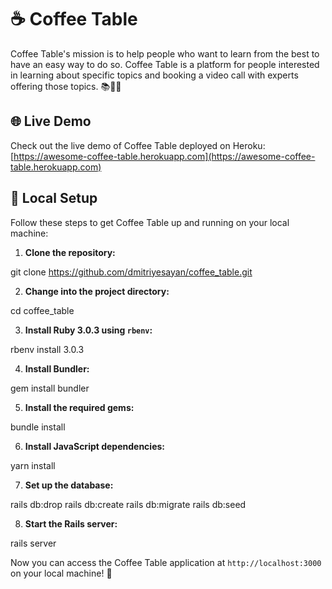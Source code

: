 # ☕️ Coffee Table

Coffee Table's mission is to help people who want to learn from the best to have an easy way to do so. Coffee Table is a platform for people interested in learning about specific topics and booking a video call with experts offering those topics. 📚👩‍🏫

## 🌐 Live Demo

Check out the live demo of Coffee Table deployed on Heroku: [https://awesome-coffee-table.herokuapp.com](https://awesome-coffee-table.herokuapp.com)

## 🚀 Local Setup

Follow these steps to get Coffee Table up and running on your local machine:

1. **Clone the repository:**

git clone https://github.com/dmitriyesayan/coffee_table.git


2. **Change into the project directory:**

cd coffee_table


3. **Install Ruby 3.0.3 using `rbenv`:**

rbenv install 3.0.3


4. **Install Bundler:**

gem install bundler


5. **Install the required gems:**

bundle install


6. **Install JavaScript dependencies:**

yarn install


7. **Set up the database:**

rails db:drop
rails db:create
rails db:migrate
rails db:seed


8. **Start the Rails server:**

rails server


Now you can access the Coffee Table application at `http://localhost:3000` on your local machine! 🎉
